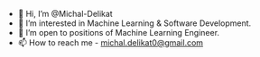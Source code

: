 - 👋 Hi, I’m @Michal-Delikat
- 👀 I’m interested in Machine Learning & Software Development.
- 💞️ I’m open to positions of Machine Learning Engineer.
- 📫 How to reach me - michal.delikat0@gmail.com

<!---
Michal-Delikat/Michal-Delikat is a ✨ special ✨ repository because its `README.md` (this file) appears on your GitHub profile.
You can click the Preview link to take a look at your changes.
--->
